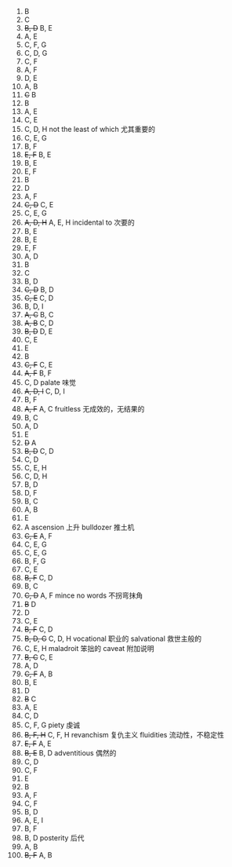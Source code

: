 1. B
2. C
3. ~~B, D~~ B, E
4. A, E
5. C, F, G
6. C, D, G
7. C, F
8. A, F
9. D, E
10. A, B
11. ~~C~~ B
12. B
13. A, E
14. C, E
15. C, D, H
    not the least of which 尤其重要的
16. C, E, G
17. B, F
18. ~~E, F~~ B, E
19. B, E
20. E, F
21. B
22. D
23. A, F
24. ~~C, D~~ C, E
25. C, E, G
26. ~~A, D, H~~ A, E, H
    incidental to 次要的
27. B, E
28. B, E
29. E, F
30. A, D
31. B
32. C
33. B, D
34. ~~C, D~~ B, D
35. ~~C, E~~ C, D
36. B, D, I
37. ~~A, C~~ B, C
38. ~~A, B~~ C, D
39. ~~B, D~~ D, E
40. C, E
41. E
42. B
43. ~~C, F~~ C, E
44. ~~A, F~~ B, F
45. C, D
    palate 味觉
46. ~~A, D, I~~ C, D, I
47. B, F
48. ~~A, F~~ A, C
    fruitless 无成效的，无结果的
49. B, C
50. A, D
51. E
52. ~~D~~ A
53. ~~B, D~~ C, D
54. C, D
55. C, E, H
56. C, D, H
57. B, D
58. D, F
59. B, C
60. A, B
61. E
62. A
    ascension 上升
    bulldozer 推土机
63. ~~C, E~~ A, F
64. C, E, G
65. C, E, G
66. B, F, G
67. C, E
68. ~~B, F~~ C, D
69. B, C
70. ~~C, D~~ A, F
    mince no words 不拐弯抹角
71. ~~B~~ D
72. D
73. C, E
74. ~~B, F~~ C, D
75. ~~B, D, G~~ C, D, H
    vocational 职业的
    salvational 救世主般的
76. C, E, H
    maladroit 笨拙的
    caveat 附加说明
77. ~~B, C~~ C, E
78. A, D
79. ~~C, F~~ A, B
80. B, E
81. D
82. ~~B~~ C
83. A, E
84. C, D
85. C, F, G
    piety 虔诚
86. ~~B, F, H~~ C, F, H
    revanchism 复仇主义
    fluidities 流动性，不稳定性
87. ~~E, F~~ A, E
88. ~~B, E~~ B, D
    adventitious 偶然的
89. C, D
90. C, F
91. E
92. B
93. A, F
94. C, F
95. B, D
96. A, E, I
97. B, F
98. B, D
    posterity 后代
99. A, B
100. ~~B, F~~ A, B